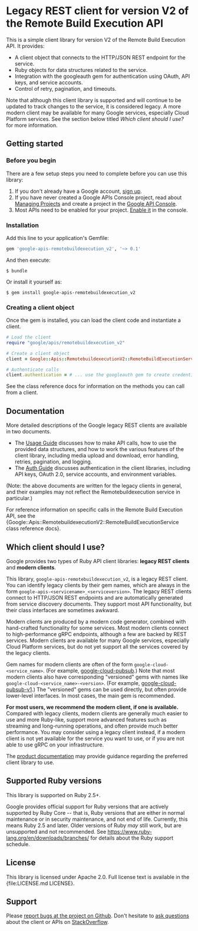 # Legacy REST client for version V2 of the Remote Build Execution API

This is a simple client library for version V2 of the Remote Build Execution API. It provides:

* A client object that connects to the HTTP/JSON REST endpoint for the service.
* Ruby objects for data structures related to the service.
* Integration with the googleauth gem for authentication using OAuth, API keys, and service accounts.
* Control of retry, pagination, and timeouts.

Note that although this client library is supported and will continue to be updated to track changes to the service, it is considered legacy. A more modern client may be available for many Google services, especially Cloud Platform services. See the section below titled *Which client should I use?* for more information.

## Getting started

### Before you begin

There are a few setup steps you need to complete before you can use this library:

 1. If you don't already have a Google account, [sign up](https://www.google.com/accounts).
 2. If you have never created a Google APIs Console project, read about [Managing Projects](https://cloud.google.com/resource-manager/docs/creating-managing-projects) and create a project in the [Google API Console](https://console.cloud.google.com/).
 3. Most APIs need to be enabled for your project. [Enable it](https://console.cloud.google.com/apis/library/remotebuildexecution.googleapis.com) in the console.

### Installation

Add this line to your application's Gemfile:

```ruby
gem 'google-apis-remotebuildexecution_v2', '~> 0.1'
```

And then execute:

```
$ bundle
```

Or install it yourself as:

```
$ gem install google-apis-remotebuildexecution_v2
```

### Creating a client object

Once the gem is installed, you can load the client code and instantiate a client.

```ruby
# Load the client
require "google/apis/remotebuildexecution_v2"

# Create a client object
client = Google::Apis::RemotebuildexecutionV2::RemoteBuildExecutionService.new

# Authenticate calls
client.authentication = # ... use the googleauth gem to create credentials
```

See the class reference docs for information on the methods you can call from a client.

## Documentation

More detailed descriptions of the Google legacy REST clients are available in two documents.

 *  The [Usage Guide](https://github.com/googleapis/google-api-ruby-client/blob/master/docs/usage-guide.md) discusses how to make API calls, how to use the provided data structures, and how to work the various features of the client library, including media upload and download, error handling, retries, pagination, and logging.
 *  The [Auth Guide](https://github.com/googleapis/google-api-ruby-client/blob/master/docs/auth-guide.md) discusses authentication in the client libraries, including API keys, OAuth 2.0, service accounts, and environment variables.

(Note: the above documents are written for the legacy clients in general, and their examples may not reflect the Remotebuildexecution service in particular.)

For reference information on specific calls in the Remote Build Execution API, see the {Google::Apis::RemotebuildexecutionV2::RemoteBuildExecutionService class reference docs}.

## Which client should I use?

Google provides two types of Ruby API client libraries: **legacy REST clients** and **modern clients**.

This library, `google-apis-remotebuildexecution_v2`, is a legacy REST client. You can identify legacy clients by their gem names, which are always in the form `google-apis-<servicename>_<serviceversion>`. The legacy REST clients connect to HTTP/JSON REST endpoints and are automatically generated from service discovery documents. They support most API functionality, but their class interfaces are sometimes awkward.

Modern clients are produced by a modern code generator, combined with hand-crafted functionality for some services. Most modern clients connect to high-performance gRPC endpoints, although a few are backed by REST services. Modern clients are available for many Google services, especially Cloud Platform services, but do not yet support all the services covered by the legacy clients.

Gem names for modern clients are often of the form `google-cloud-<service_name>`. (For example, [google-cloud-pubsub](https://rubygems.org/gems/google-cloud-pubsub).) Note that most modern clients also have corresponding "versioned" gems with names like `google-cloud-<service_name>-<version>`. (For example, [google-cloud-pubsub-v1](https://rubygems.org/gems/google-cloud-pubsub-v1).) The "versioned" gems can be used directly, but often provide lower-level interfaces. In most cases, the main gem is recommended.

**For most users, we recommend the modern client, if one is available.** Compared with legacy clients, modern clients are generally much easier to use and more Ruby-like, support more advanced features such as streaming and long-running operations, and often provide much better performance. You may consider using a legacy client instead, if a modern client is not yet available for the service you want to use, or if you are not able to use gRPC on your infrastructure.

The [product documentation](https://cloud.google.com/remote-build-execution/docs/) may provide guidance regarding the preferred client library to use.

## Supported Ruby versions

This library is supported on Ruby 2.5+.

Google provides official support for Ruby versions that are actively supported by Ruby Core -- that is, Ruby versions that are either in normal maintenance or in security maintenance, and not end of life. Currently, this means Ruby 2.5 and later. Older versions of Ruby _may_ still work, but are unsupported and not recommended. See https://www.ruby-lang.org/en/downloads/branches/ for details about the Ruby support schedule.

## License

This library is licensed under Apache 2.0. Full license text is available in the {file:LICENSE.md LICENSE}.

## Support

Please [report bugs at the project on Github](https://github.com/google/google-api-ruby-client/issues). Don't hesitate to [ask questions](http://stackoverflow.com/questions/tagged/google-api-ruby-client) about the client or APIs on [StackOverflow](http://stackoverflow.com).
